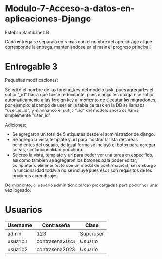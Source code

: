 # Modulo-7-Acceso-a-datos-en-aplicaciones-Django

Esteban Santibáñez B

Cada entrega se separará en ramas con el nombre del aprendizaje al que corresponde la entrega, manteniendose en el main el progreso principal.

# Entregable 3

Pequeñas modificaciones:

Se editó el nombre de las foreing_key del modelo task, pues agregarles el sufijo "_id" hacia que fuese redundante, pues django les otorga ese sufijo automaticamente a las foreign key al momento de ejecutar las migraciones, por ejemplo: el campo de user en la tabla de task en la  DB se llamaba "user_id_id", y eliminando el sufijo "_id" del modelo ahora se llama simplemente "user_id"

Adiciones:
  - Se agregaron un total de 5 etiquetas desde el administrador de django.
  - Se agregó la vista,template y url para mostrar la lista de tareas pendientes del usuario, de igual forma se incluyó el botón para agregar tareas, sin funcionalidad por ahora.
  - Se creo la vista, template y url para poder ver una tarea en específico, así como tambien se agregaron los botones para poder editar, completar o eliminar (este con un modal de confirmación), sin embargo la funcionalidad todavía no se incluye pues esos son requisitos de los próximos aprendizajes 

De momento, el usuario admin tiene tareas precargadas para poder ver una vez logeado.

# Usuarios

<table>
              <thead>
                  <th>Username</th>
                  <th>Contraseña</th>
                  <th>Clase</th>
              </thead>
              <tbody>
                  <tr>
                      <td>admin</td>
                      <td>123</td>
                      <td>Superuser</td>
                    </tr>
                    <tr>
                      <td>usuario1</td>
                      <td>contrasena2023</td>
                      <td>Usuario</td>
                    </tr>
                    <tr>
                      <td>usuario2</td>
                      <td>contrasena2023</td>
                      <td>Usuario</td>
                    </tr>
              </tbody>
          </table>
